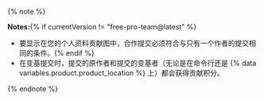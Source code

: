 {% note %}

**Notes:**{% if currentVersion != "free-pro-team@latest" %}
- 要显示在您的个人资料贡献图中，合作提交必须符合与只有一个作者的提交相同的条件。{% endif %}
- 在变基提交时，提交的原作者和提交的变基者（无论是在命令行还是 {% data variables.product.product_location %} 上）都会获得贡献积分。

{% endnote %}
